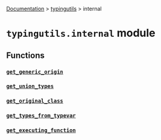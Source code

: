 [Documentation](/docs/documentation.md) > [typingutils](/docs/typingutils/typingutils.md) > internal

# `typingutils.internal` module

## Functions

### [`get_generic_origin`](/docs/typingutils/internal/get_generic_origin.md)
### [`get_union_types`](/docs/typingutils/internal/get_union_types.md)
### [`get_original_class`](/docs/typingutils/internal/get_original_class.md)
### [`get_types_from_typevar`](/docs/typingutils/internal/get_types_from_typevar.md)
### [`get_executing_function`](/docs/typingutils/internal/get_executing_function.md)
